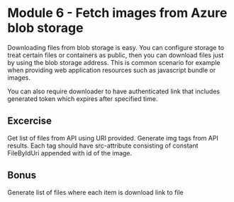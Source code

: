 # Module 6 - Fetch images from Azure blob storage

Downloading files from blob storage is easy. You can configure storage to treat certain files or containers as public, then you can download files just by using the blob storage address. This is common scenario for example when providing web application resources such as javascript bundle or images.

You can also require downloader to have authenticated link that includes generated token which expires after specified time.

## Excercise

Get list of files from API using URI provided. Generate img tags from API results. Each tag should have src-attribute consisting of constant FileByIdUri appended with id of the image.

## Bonus

Generate list of files where each item is download link to file

